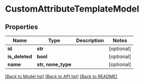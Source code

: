 # CustomAttributeTemplateModel


## Properties
Name | Type | Description | Notes
------------ | ------------- | ------------- | -------------
**id** | **str** |  | [optional] 
**is_deleted** | **bool** |  | [optional] 
**name** | **str, none_type** |  | [optional] 

[[Back to Model list]](../README.md#documentation-for-models) [[Back to API list]](../README.md#documentation-for-api-endpoints) [[Back to README]](../README.md)


